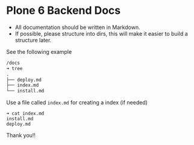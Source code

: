 # Plone 6 Backend Docs

- All documentation should be written in Markdown.
- If possible, please structure into dirs, this will make it easier to build a structure later.

See the following example

```markdown
/docs
➜ tree
.
├── deploy.md
├── index.md
└── install.md
```
Use a file called `index.md` for creating a index (if needed)

```shell
➜ cat index.md
install.md
deploy.md
```

Thank you!!

